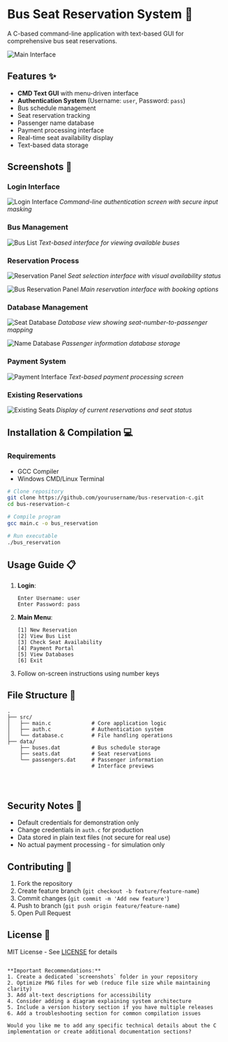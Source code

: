 
# Bus Seat Reservation System 🚌

A C-based command-line application with text-based GUI for comprehensive bus seat reservations.

![Main Interface](login.png )

## Features ✨
- **CMD Text GUI** with menu-driven interface
- **Authentication System** (Username: `user`, Password: `pass`)
- Bus schedule management
- Seat reservation tracking
- Passenger name database
- Payment processing interface
- Real-time seat availability display
- Text-based data storage

## Screenshots 📸

### Login Interface
![Login Interface](login.png)
*Command-line authentication screen with secure input masking*

### Bus Management
![Bus List](bus%20list.png)
*Text-based interface for viewing available buses*

### Reservation Process
![Reservation Panel](seat%20reservation%20panel.png)
*Seat selection interface with visual availability status*

![Bus Reservation Panel](Bus%20reservation%20panel.png)
*Main reservation interface with booking options*

### Database Management
![Seat Database](Seat%20number%20data%20base.png)
*Database view showing seat-number-to-passenger mapping*

![Name Database](Name%20data%20base.png)
*Passenger information database storage*

### Payment System
![Payment Interface](Payment.png)
*Text-based payment processing screen*

### Existing Reservations
![Existing Seats](existing%20seat.png)
*Display of current reservations and seat status*

## Installation & Compilation 💻

### Requirements
- GCC Compiler
- Windows CMD/Linux Terminal

```bash
# Clone repository
git clone https://github.com/yourusername/bus-reservation-c.git
cd bus-reservation-c

# Compile program
gcc main.c -o bus_reservation

# Run executable
./bus_reservation
```

## Usage Guide 📋

1. **Login**:
   ```
   Enter Username: user
   Enter Password: pass
   ```

2. **Main Menu**:
   ```
   [1] New Reservation
   [2] View Bus List
   [3] Check Seat Availability
   [4] Payment Portal
   [5] View Databases
   [6] Exit
   ```

3. Follow on-screen instructions using number keys

## File Structure 📁
```
.
├── src/
│   ├── main.c             # Core application logic
│   ├── auth.c             # Authentication system
│   └── database.c         # File handling operations
├── data/
    ├── buses.dat          # Bus schedule storage
    ├── seats.dat          # Seat reservations
    └── passengers.dat     # Passenger information
                           # Interface previews
     
     
     
```

## Security Notes 🔐
- Default credentials for demonstration only
- Change credentials in `auth.c` for production
- Data stored in plain text files (not secure for real use)
- No actual payment processing - for simulation only

## Contributing 🤝
1. Fork the repository
2. Create feature branch (`git checkout -b feature/feature-name`)
3. Commit changes (`git commit -m 'Add new feature'`)
4. Push to branch (`git push origin feature/feature-name`)
5. Open Pull Request

## License 📄
MIT License - See [LICENSE](LICENSE) for details
```

**Important Recommendations:**
1. Create a dedicated `screenshots` folder in your repository
2. Optimize PNG files for web (reduce file size while maintaining clarity)
3. Add alt-text descriptions for accessibility
4. Consider adding a diagram explaining system architecture
5. Include a version history section if you have multiple releases
6. Add a troubleshooting section for common compilation issues

Would you like me to add any specific technical details about the C implementation or create additional documentation sections?
